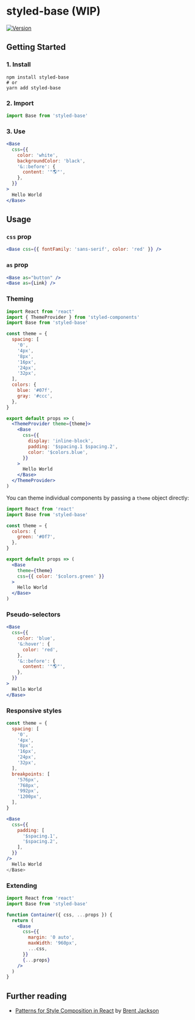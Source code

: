 # styled-base (WIP)

[![Version][version-badge]][npm]

[version-badge]: https://img.shields.io/npm/v/styled-base.svg?style=flat-square

[npm]: https://www.npmjs.com/package/styled-base

## Getting Started 

### 1. Install

```shell
npm install styled-base
# or
yarn add styled-base
```

### 2. Import

```js
import Base from 'styled-base'
```

### 3. Use

```jsx
<Base 
  css={{ 
    color: 'white',
    backgroundColor: 'black',
    '&::before': {
      content: '"🌎"',
    },
  }}
>
  Hello World
</Base>
```

## Usage

### `css` prop

```jsx
<Base css={{ fontFamily: 'sans-serif', color: 'red' }} />
```

### `as` prop

```jsx
<Base as="button" />
<Base as={Link} />
```

### Theming

```jsx
import React from 'react'
import { ThemeProvider } from 'styled-components'
import Base from 'styled-base'

const theme = {
  spacing: [
    '0',
    '4px',
    '8px',
    '16px',
    '24px',
    '32px',
  ],
  colors: {
    blue: '#07f',
    gray: '#ccc',
  },
}

export default props => (
  <ThemeProvider theme={theme}>
    <Base 
      css={{
        display: 'inline-block',
        padding: '$spacing.1 $spacing.2',
        color: '$colors.blue',
      }}
    >
      Hello World
    </Base>
  </ThemeProvider>
)
```

You can theme individual components by passing a `theme` object directly:

```jsx
import React from 'react'
import Base from 'styled-base'

const theme = {
  colors: {
    green: '#0f7',
  },
}

export default props => (
  <Base
    theme={theme}
    css={{ color: '$colors.green' }}
  >
    Hello World
  </Base>
)
```

### Pseudo-selectors

```jsx
<Base
  css={{
    color: 'blue',
    '&:hover': {
      color: 'red',
    },
    '&::before': {
      content: '"🌎"',
    },
  }}
>
  Hello World
</Base>
```

### Responsive styles

```js
const theme = {
  spacing: [
    '0',
    '4px',
    '8px',
    '16px',
    '24px',
    '32px',
  ],
  breakpoints: [
    '576px',
    '768px',
    '992px',
    '1200px',
  ],
}
```

```jsx
<Base
  css={{
    padding: [
      '$spacing.1',
      '$spacing.2',
    ],
  }}
/>
  Hello World
</Base>
```

### Extending

```jsx
import React from 'react'
import Base from 'styled-base'

function Container({ css, ...props }) {
  return (
    <Base
      css={{
        margin: '0 auto',
        maxWidth: '960px',
        ...css,
      }}
      {...props}
    />
  )
}
```

## Further reading

* [Patterns for Style Composition in React](http://jxnblk.com/writing/posts/patterns-for-style-composition-in-react/) by [Brent Jackson](https://twitter.com/jxnblk)
